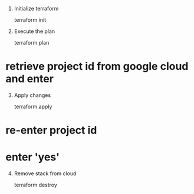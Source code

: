 1. Initialize terraform
    
    terraform init

2. Execute the plan

    terraform plan

# retrieve project id from google cloud and enter

3. Apply changes

    terraform apply

# re-enter project id
# enter 'yes'

4. Remove stack from cloud

    terraform destroy